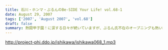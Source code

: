 ```yaml
---
title: 石川・ホンマ・ぶるんのBe-SIDE Your Life! vol.68-1
date: August 29, 2007
tags: ['2007', 'August 2007', 'vol.68']
draft: false
summary: 熱闘甲子園！に涙する日々が続いていますが、ぶるん氏不在のオープニングも熱い野球トークが！！興味ナーイ〜という女子の方々も何卒ついてきて下さいね。NAMAE
---
```


http://project-phi.ddo.jp/ishikawa/ishikawa068_1.mp3